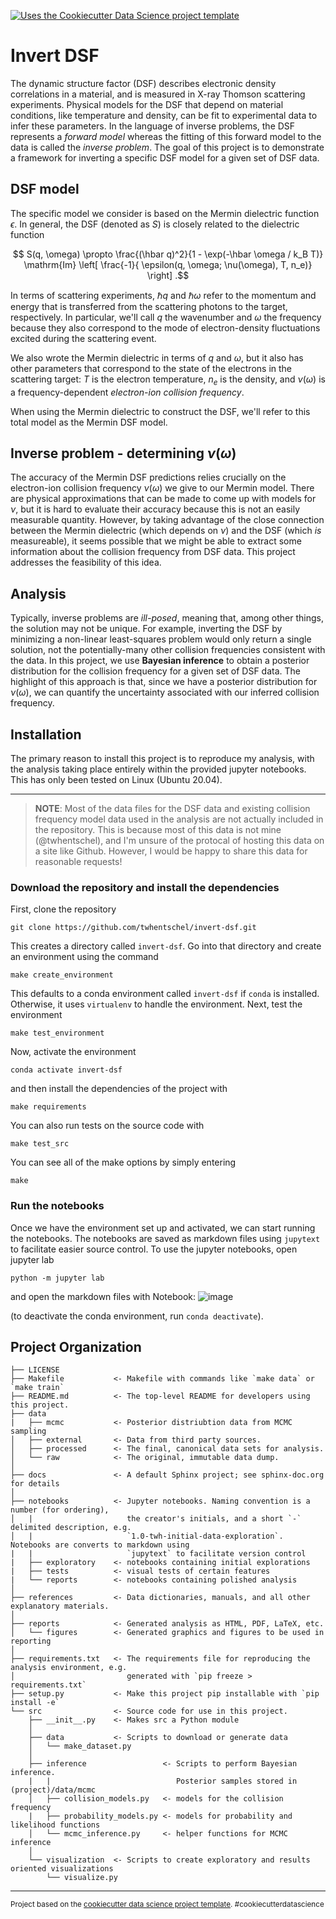 [![Uses the Cookiecutter Data Science project template](https://img.shields.io/badge/CCDS-Project%20template-328F97?logo=cookiecutter)](https://cookiecutter-data-science.drivendata.org/)

# Invert DSF

The dynamic structure factor (DSF) describes electronic density correlations in a material, and is measured in X-ray Thomson
scattering experiments. Physical models for the DSF that depend on material conditions, like temperature and density,
can be fit to experimental data to infer these parameters. In the language of inverse problems, the DSF represents a _forward model_
whereas the fitting of this forward model to the data is called the _inverse problem_. The goal of this project is to demonstrate
a framework for inverting a specific DSF model for a given set of DSF data.

## DSF model
The specific model we consider is based on the Mermin dielectric function $\epsilon$. In general, the DSF (denoted as $S$) is closely
related to the dielectric function

$$ S(q, \omega) \propto \frac{(\hbar q)^2}{1 - \exp(-\hbar \omega / k_B T)} \mathrm{Im} \left[ \frac{-1}{ \epsilon(q, \omega; \nu(\omega), T, n_e)} \right] .$$

In terms of scattering experiments, $\hbar q$ and $\hbar \omega$ refer to the momentum and energy that is transferred from the
scattering photons to the target, respectively. In particular, we'll call $q$ the wavenumber and $\omega$ the frequency because
they also correspond to the mode of electron-density fluctuations excited during the scattering event.

We also wrote the Mermin dielectric in terms of $q$ and $\omega$, but it also has other parameters that correspond to the state of the
electrons in the scattering target: $T$ is the electron temperature, $n_e$ is the density, and $\nu(\omega)$ is a frequency-dependent
_electron-ion collision frequency_.

When using the Mermin dielectric to construct the DSF, we'll refer to this total model as the Mermin DSF model.

## Inverse problem - determining $\nu(\omega)$
The accuracy of the Mermin DSF predictions relies crucially on the electron-ion collision frequency $\nu(\omega)$ we give to our Mermin model.
There are physical approximations that can be made to come up with models for $\nu$, but it is hard to evaluate their accuracy because
this is not an easily measurable quantity. However, by taking advantage of the close connection between the Mermin dielectric (which depends on
$\nu$) and the DSF (which _is_ measureable), it seems possible that we might be able to extract some information about the collision frequency from
DSF data. This project addresses the feasibility of this idea.

## Analysis
Typically, inverse problems are _ill-posed_, meaning that, among other things,
the solution may not be unique. For example, inverting the DSF by minimizing a non-linear least-squares problem would only
return a single solution, not the potentially-many other collision frequencies consistent with the data. In this project,
we use __Bayesian inference__ to obtain a posterior distribution for the collision frequency for a given set of DSF data. The highlight of this
approach is that, since we have a posterior distribution for $\nu(\omega)$, we can quantify the uncertainty
associated with our inferred collision frequency.


## Installation
The primary reason to install this project is to reproduce my analysis, with the analysis taking place entirely within the provided jupyter notebooks.
This has only been tested on Linux (Ubuntu 20.04).

---
> **NOTE**: Most of the data files for the DSF data and existing collision frequency model data used in the analysis are not actually included in the repository.
This is because most of this data is not mine (@twhentschel), and I'm unsure of the protocal of hosting this data on a site like Github.
However, I would be happy to share this data for reasonable requests!

### Download the repository and install the dependencies
First, clone the repository
```
git clone https://github.com/twhentschel/invert-dsf.git
```
This creates a directory called `invert-dsf`. Go into that directory and create an environment using the command
```
make create_environment
```
This defaults to a conda environment called `invert-dsf` if `conda` is installed. Otherwise, it uses `virtualenv` to handle the environment. Next, test the environment
```
make test_environment
```
Now, activate the environment
```
conda activate invert-dsf
```
and then install the dependencies of the project with
```
make requirements
```
You can also run tests on the source code with
```
make test_src
```
You can see all of the make options by simply entering
```
make
```

### Run the notebooks
Once we have the environment set up and activated, we can start running the notebooks. The notebooks are saved as markdown files using `jupytext` to facilitate easier source control. To use the jupyter notebooks,
open jupyter lab 
```
python -m jupyter lab
```
and open the markdown files with Notebook:
![image](https://github.com/twhentschel/invert-dsf/assets/49924808/d6746b4b-5802-4fed-a93a-0824a55ee1e1)

(to deactivate the conda environment, run `conda deactivate`).

Project Organization
------------

    ├── LICENSE
    ├── Makefile           <- Makefile with commands like `make data` or `make train`
    ├── README.md          <- The top-level README for developers using this project.
    ├── data
    |   ├── mcmc           <- Posterior distriubtion data from MCMC sampling
    │   ├── external       <- Data from third party sources.
    │   ├── processed      <- The final, canonical data sets for analysis.
    │   └── raw            <- The original, immutable data dump.
    │
    ├── docs               <- A default Sphinx project; see sphinx-doc.org for details
    │
    ├── notebooks          <- Jupyter notebooks. Naming convention is a number (for ordering),
    │   |                     the creator's initials, and a short `-` delimited description, e.g.
    │   |                     `1.0-twh-initial-data-exploration`. Notebooks are converts to markdown using 
    |   |                     `jupytext` to facilitate version control 
    |   ├── exploratory    <- notebooks containing initial explorations
    |   ├── tests          <- visual tests of certain features
    |   └── reports        <- notebooks containing polished analysis
    │
    ├── references         <- Data dictionaries, manuals, and all other explanatory materials.
    │
    ├── reports            <- Generated analysis as HTML, PDF, LaTeX, etc.
    │   └── figures        <- Generated graphics and figures to be used in reporting
    │
    ├── requirements.txt   <- The requirements file for reproducing the analysis environment, e.g.
    │                         generated with `pip freeze > requirements.txt`
    ├── setup.py           <- Make this project pip installable with `pip install -e`
    └── src                <- Source code for use in this project.
        ├── __init__.py    <- Makes src a Python module
        │
        ├── data           <- Scripts to download or generate data
        │   └── make_dataset.py
        │
        ├── inference                 <- Scripts to perform Bayesian inference. 
        |   |                            Posterior samples stored in (project)/data/mcmc           
        │   ├── collision_models.py   <- models for the collision frequency
        |   ├── probability_models.py <- models for probability and likelihood functions
        │   └── mcmc_inference.py     <- helper functions for MCMC inference
        │
        └── visualization  <- Scripts to create exploratory and results oriented visualizations
            └── visualize.py
    


--------

<p><small>Project based on the <a target="_blank" href="https://drivendata.github.io/cookiecutter-data-science/">cookiecutter data science project template</a>. #cookiecutterdatascience</small></p>
